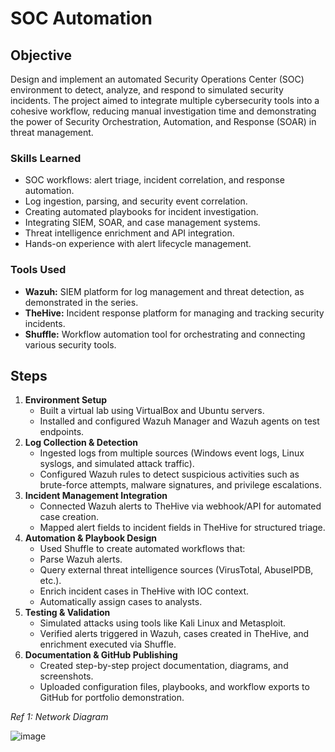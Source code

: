 # SOC Automation

## Objective

Design and implement an automated Security Operations Center (SOC) environment to detect, analyze, and respond to simulated security incidents. The project aimed to integrate multiple cybersecurity tools into a cohesive workflow, reducing manual investigation time and demonstrating the power of Security Orchestration, Automation, and Response (SOAR) in threat management.

### Skills Learned

- SOC workflows: alert triage, incident correlation, and response automation.
- Log ingestion, parsing, and security event correlation.
- Creating automated playbooks for incident investigation.
- Integrating SIEM, SOAR, and case management systems.
- Threat intelligence enrichment and API integration.
- Hands-on experience with alert lifecycle management.

### Tools Used

- **Wazuh:** SIEM platform for log management and threat detection, as demonstrated in the series.
- **TheHive:** Incident response platform for managing and tracking security incidents.
- **Shuffle:** Workflow automation tool for orchestrating and connecting various security tools.

## Steps
1. **Environment Setup**
   - Built a virtual lab using VirtualBox and Ubuntu servers.
   - Installed and configured Wazuh Manager and Wazuh agents on test endpoints.
2. **Log Collection & Detection**
   - Ingested logs from multiple sources (Windows event logs, Linux syslogs, and simulated attack traffic).
   - Configured Wazuh rules to detect suspicious activities such as brute-force attempts, malware signatures, and privilege escalations.
3. **Incident Management Integration**
   - Connected Wazuh alerts to TheHive via webhook/API for automated case creation.
   - Mapped alert fields to incident fields in TheHive for structured triage.
4. **Automation & Playbook Design**
   - Used Shuffle to create automated workflows that:
    - Parse Wazuh alerts.
    - Query external threat intelligence sources (VirusTotal, AbuseIPDB, etc.).
    - Enrich incident cases in TheHive with IOC context.
    - Automatically assign cases to analysts.
5. **Testing & Validation**
   - Simulated attacks using tools like Kali Linux and Metasploit.
   - Verified alerts triggered in Wazuh, cases created in TheHive, and enrichment executed via Shuffle.
6. **Documentation & GitHub Publishing**
   - Created step-by-step project documentation, diagrams, and screenshots.
   - Uploaded configuration files, playbooks, and workflow exports to GitHub for portfolio demonstration.

   
*Ref 1: Network Diagram*

![image](https://github.com/user-attachments/assets/17529d05-8562-4c17-a0ad-480ca0fd7e43)



